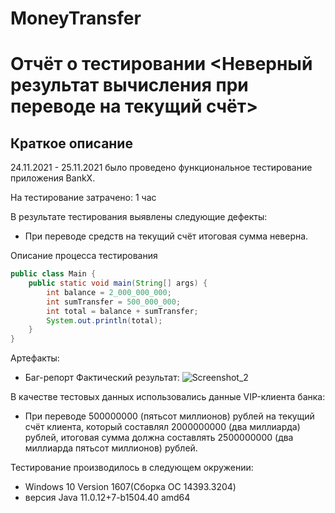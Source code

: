 # MoneyTransfer
# Отчёт о тестировании <Неверный результат вычисления при переводе на текущий счёт>
## Краткое описание
24.11.2021 - 25.11.2021 было проведено функциональное тестирование приложения BankX.

На тестирование затрачено: 1 час

В результате тестирования выявлены следующие дефекты:

* При переводе средств на текущий счёт итоговая сумма неверна.

Описание процесса тестирования
```java
public class Main {
    public static void main(String[] args) {
        int balance = 2_000_000_000;
        int sumTransfer = 500_000_000;
        int total = balance + sumTransfer;
        System.out.println(total);
    }
}
```
Артефакты:
* Баг-репорт 
Фактический результат:
![Screenshot_2](https://user-images.githubusercontent.com/92767338/143269777-326086d0-7a6c-482b-b910-3c5e6f6fce67.png)


В качестве тестовых данных использовались данные VIP-клиента банка:

* При переводе 500000000 (пятьсот миллионов) рублей на текущий счёт клиента, который составлял 2000000000 (два миллиарда) рублей, итоговая сумма должна составлять 2500000000 (два миллиарда пятьсот миллионов) рублей.

Тестирование производилось в следующем окружении:

* Windows 10 Version 1607(Сборка ОС 14393.3204)
* версия Java 11.0.12+7-b1504.40 amd64
